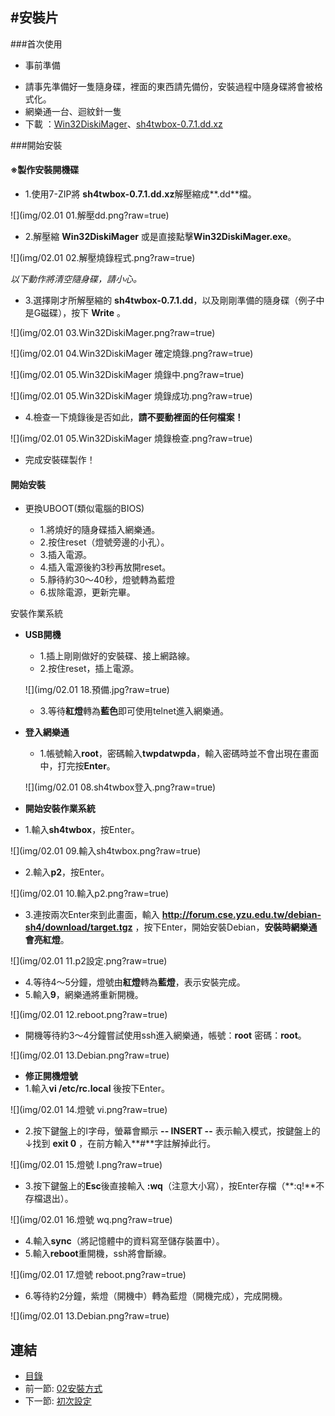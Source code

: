 #安裝片
---

###首次使用
   
   * 事前準備

- 請事先準備好一隻隨身碟，裡面的東西請先備份，安裝過程中隨身碟將會被格式化。
- 網樂通一台、迴紋針一隻
- 下載 ：[Win32DiskiMager][1]、[sh4twbox-0.7.1.dd.xz][2]



[1]:(http://sourceforge.net/projects/win32diskimager/files/latest/download)
[2]:(https://sh4twbox.googlecode.com/files/sh4twbox-0.7.1.dd.xz)

###開始安裝
#### **※製作安裝開機碟**
  - 1.使用7-ZIP將 **sh4twbox-0.7.1.dd.xz**解壓縮成**.dd**檔。
  
  ![](img/02.01 01.解壓dd.png?raw=true)
  
  - 2.解壓縮 **Win32DiskiMager** 或是直接點擊**Win32DiskiMager.exe**。
   
  ![](img/02.01 02.解壓燒錄程式.png?raw=true)

 *以下動作將清空隨身碟，請小心。* 
  - 3.選擇剛才所解壓縮的 **sh4twbox-0.7.1.dd**，以及剛剛準備的隨身碟（例子中是G磁碟），按下 **Write** 。
  
  ![](img/02.01 03.Win32DiskiMager.png?raw=true) 

  ![](img/02.01 04.Win32DiskiMager 確定燒錄.png?raw=true) 
  
  ![](img/02.01 05.Win32DiskiMager 燒錄中.png?raw=true) 
  
  ![](img/02.01 05.Win32DiskiMager 燒錄成功.png?raw=true) 
  
  - 4.檢查一下燒錄後是否如此，**請不要動裡面的任何檔案！**  
  
   ![](img/02.01 05.Win32DiskiMager 燒錄檢查.png?raw=true)
  
  - 完成安裝碟製作！

#### **開始安裝**

- 更換UBOOT(類似電腦的BIOS)

   - 1.將燒好的隨身碟插入網樂通。
   - 2.按住reset（燈號旁邊的小孔）。
   - 3.插入電源。
   - 4.插入電源後約3秒再放開reset。
   - 5.靜待約30～40秒，燈號轉為藍燈
   - 6.拔除電源，更新完畢。
   
安裝作業系統

 - **USB開機**
    - 1.插上剛剛做好的安裝碟、接上網路線。
    - 2.按住reset，插上電源。
    
    ![](img/02.01 18.預備.jpg?raw=true)
    - 3.等待**紅燈**轉為**藍色**即可使用telnet進入網樂通。
 - **登入網樂通** 
    - 1.帳號輸入**root**，密碼輸入**twpdatwpda**，輸入密碼時並不會出現在畫面中，打完按**Enter**。
    
    ![](img/02.01 08.sh4twbox登入.png?raw=true)
 - **開始安裝作業系統**
  - 1.輸入**sh4twbox**，按Enter。
   
  ![](img/02.01 09.輸入sh4twbox.png?raw=true)
  - 2.輸入**p2**，按Enter。
   
  ![](img/02.01 10.輸入p2.png?raw=true)
  - 3.連按兩次Enter來到此畫面，輸入 **http://forum.cse.yzu.edu.tw/debian-sh4/download/target.tgz** ，按下Enter，開始安裝Debian，**安裝時網樂通會亮紅燈**。
   
  ![](img/02.01 11.p2設定.png?raw=true)
  - 4.等待4～5分鐘，燈號由**紅燈**轉為**藍燈**，表示安裝完成。
  - 5.輸入**9**，網樂通將重新開機。
   
  ![](img/02.01 12.reboot.png?raw=true)
  - 開機等待約3～4分鐘嘗試使用ssh進入網樂通，帳號：**root** 密碼：**root**。
  
  ![](img/02.01 13.Debian.png?raw=true)

 - **修正開機燈號**
  - 1.輸入**vi /etc/rc.local** 後按下Enter。
   
  ![](img/02.01 14.燈號 vi.png?raw=true)
  - 2.按下鍵盤上的I字母，螢幕會顯示 **-- INSERT --** 表示輸入模式，按鍵盤上的↓找到 **exit 0** ，在前方輸入**#**字註解掉此行。
   
  ![](img/02.01 15.燈號 I.png?raw=true)
  - 3.按下鍵盤上的**Esc**後直接輸入 **:wq**（注意大小寫），按Enter存檔（**:q!**不存檔退出）。
   
  ![](img/02.01 16.燈號 wq.png?raw=true)
  - 4.輸入**sync**（將記憶體中的資料寫至儲存裝置中）。
  - 5.輸入**reboot**重開機，ssh將會斷線。
   
  ![](img/02.01 17.燈號 reboot.png?raw=true)
  - 6.等待約2分鐘，紫燈（開機中）轉為藍燈（開機完成），完成開機。
   
  ![](img/02.01 13.Debian.png?raw=true)


## 連結

   * [目錄](<index.md>)
   * 前一節: [02安裝方式](<02.00.md>)
   * 下一節: [初次設定](<02.02.md>)
